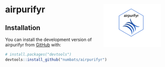 
<!-- README.md is generated from README.Rmd. Please edit that file -->

# airpurifyr <img src="man/figures/logo.png" align="right" height="139" alt="" />

## Installation

You can install the development version of airpurifyr from
[GitHub](https://github.com/) with:

``` r
# install.packages("devtools")
devtools::install_github("numbats/airpurifyr")
```
